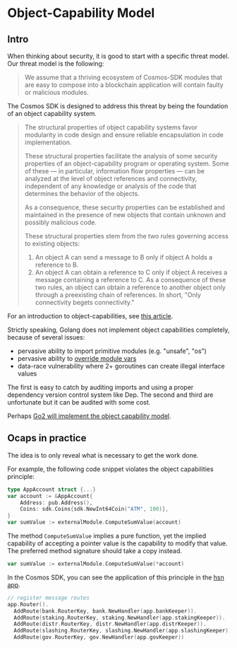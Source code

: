 # Object-Capability Model

## Intro

When thinking about security, it is good to start with a specific threat
model. Our threat model is the following:

> We assume that a thriving ecosystem of Cosmos-SDK modules that are easy to compose into a blockchain application will contain faulty or malicious modules.

The Cosmos SDK is designed to address this threat by being the
foundation of an object capability system.

> The structural properties of object capability systems favor
> modularity in code design and ensure reliable encapsulation in
> code implementation.
>
> These structural properties facilitate the analysis of some
> security properties of an object-capability program or operating
> system. Some of these — in particular, information flow properties
> — can be analyzed at the level of object references and
> connectivity, independent of any knowledge or analysis of the code
> that determines the behavior of the objects.
>
> As a consequence, these security properties can be established
> and maintained in the presence of new objects that contain unknown
> and possibly malicious code.
>
> These structural properties stem from the two rules governing
> access to existing objects:
>
> 1.  An object A can send a message to B only if object A holds a
>     reference to B.
> 2.  An object A can obtain a reference to C only
>     if object A receives a message containing a reference to C. As a
>     consequence of these two rules, an object can obtain a reference
>     to another object only through a preexisting chain of references.
>     In short, "Only connectivity begets connectivity."

For an introduction to object-capabilities, see [this article](https://en.wikipedia.org/wiki/Object-capability_model).

Strictly speaking, Golang does not implement object capabilities
completely, because of several issues:

- pervasive ability to import primitive modules (e.g. "unsafe", "os")
- pervasive ability to [override module vars](https://github.com/golang/go/issues/23161)
- data-race vulnerability where 2+ goroutines can create illegal interface values

The first is easy to catch by auditing imports and using a proper
dependency version control system like Dep. The second and third are
unfortunate but it can be audited with some cost.

Perhaps [Go2 will implement the object capability
model](https://github.com/golang/go/issues/23157).

## Ocaps in practice

The idea is to only reveal what is necessary to get the work done.

For example, the following code snippet violates the object capabilities
principle:

```go
type AppAccount struct {...}
var account := &AppAccount{
    Address: pub.Address(),
    Coins: sdk.Coins{sdk.NewInt64Coin("ATM", 100)},
}
var sumValue := externalModule.ComputeSumValue(account)
```

The method `ComputeSumValue` implies a pure function, yet the implied
capability of accepting a pointer value is the capability to modify that
value. The preferred method signature should take a copy instead.

```go
var sumValue := externalModule.ComputeSumValue(*account)
```

In the Cosmos SDK, you can see the application of this principle in the
[hsn app](../hsnhub/app/app.go).

```go
// register message routes
app.Router().
  AddRoute(bank.RouterKey, bank.NewHandler(app.bankKeeper)).
  AddRoute(staking.RouterKey, staking.NewHandler(app.stakingKeeper)).
  AddRoute(distr.RouterKey, distr.NewHandler(app.distrKeeper)).
  AddRoute(slashing.RouterKey, slashing.NewHandler(app.slashingKeeper)).
  AddRoute(gov.RouterKey, gov.NewHandler(app.govKeeper))
```
